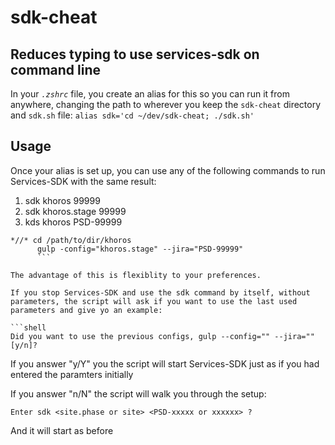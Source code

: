 # sdk-cheat
## Reduces typing to use services-sdk on command line

In your *`.zshrc`* file, you create an alias for this so you can run it from anywhere, changing the path to wherever you keep the `sdk-cheat` directory and `sdk.sh` file: 
`alias sdk='cd ~/dev/sdk-cheat; ./sdk.sh'`

## Usage

Once your alias is set up, you can use any of the following commands to run Services-SDK with the same result:

1. sdk khoros 99999
2. sdk khoros.stage 99999
3. kds khoros PSD-99999

```shell 
*//* cd /path/to/dir/khoros
      gulp -config="khoros.stage" --jira="PSD-99999"
      ```

The advantage of this is flexiblity to your preferences.

If you stop Services-SDK and use the sdk command by itself, without parameters, the script will ask if you want to use the last used parameters and give yo an example:

```shell
Did you want to use the previous configs, gulp --config="" --jira="" [y/n]? 
```

If you answer "y/Y" you the script will start Services-SDK just as if you had entered the paramters initially

If you answer "n/N" the script will walk you through the setup:
```shell
Enter sdk <site.phase or site> <PSD-xxxxx or xxxxxx> ?
```
And it will start as before
